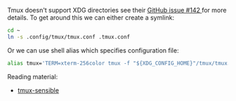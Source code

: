 Tmux doesn't support XDG directories see their [GitHub issue #142
](https://github.com/tmux/tmux/issues/142) for more details. To get around this
we can either create a symlink:

```Bash
cd ~
ln -s .config/tmux/tmux.conf .tmux.conf
```

Or we can use shell alias which specifies configuration file:

```Bash
alias tmux='TERM=xterm-256color tmux -f "${XDG_CONFIG_HOME}"/tmux/tmux.conf'
```

Reading material:

* [tmux-sensible](zhttps://github.com/tmux-plugins/tmux-sensible)
